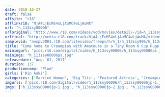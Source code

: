 ```yaml
---
date: 2018-10-27
draft: false
affsite: "r18"
afflinkr18: "NjA4LjEuMS4xLjAuMC4wLjAuMA"
url: "h_113ssy00006"
urloriginal: "http://www.r18.com/videos/vod/movies/detail/-/id=h_113ssy00006"
urlfinal: "http://media.r18.com/track/NjA4LjEuMS4xLjAuMC4wLjAuMA/videos/vod/movies/detail/-/id=h_113ssy00006"
samplevid: "awspv3001.r18.com/litevideo/freepv/h/h_1/h_113ssy006/h_113ssy006_dmb_w.mp4"
title: "Come home to Creampies with Amateurs in a Tiny Room K Cup Huge Tits Rin Aoki 32 years old"
mainimgurl: "pics.r18.com/digital/video/h_113ssy00006/h_113ssy00006ps.jpg"
mainimgs: "h_113ssy00006ps.jpg"
releasedate: "Aug. 01, 2017"
duration: 137
productioncomp: "Plum"
girls: ['Rin Aoki']
categories: ['Married Woman', 'Big Tits', 'Featured Actress', 'Creampie', 'Urination', 'Titty Fuck']
imgurls: ['pics.r18.com/digital/video/h_113ssy00006/h_113ssy00006jp-1.jpg', 'pics.r18.com/digital/video/h_113ssy00006/h_113ssy00006jp-2.jpg', 'pics.r18.com/digital/video/h_113ssy00006/h_113ssy00006jp-3.jpg', 'pics.r18.com/digital/video/h_113ssy00006/h_113ssy00006jp-4.jpg', 'pics.r18.com/digital/video/h_113ssy00006/h_113ssy00006jp-5.jpg', 'pics.r18.com/digital/video/h_113ssy00006/h_113ssy00006jp-6.jpg', 'pics.r18.com/digital/video/h_113ssy00006/h_113ssy00006jp-7.jpg', 'pics.r18.com/digital/video/h_113ssy00006/h_113ssy00006jp-8.jpg', 'pics.r18.com/digital/video/h_113ssy00006/h_113ssy00006jp-9.jpg', 'pics.r18.com/digital/video/h_113ssy00006/h_113ssy00006jp-10.jpg', 'pics.r18.com/digital/video/h_113ssy00006/h_113ssy00006jp-11.jpg', 'pics.r18.com/digital/video/h_113ssy00006/h_113ssy00006jp-12.jpg', 'pics.r18.com/digital/video/h_113ssy00006/h_113ssy00006jp-13.jpg', 'pics.r18.com/digital/video/h_113ssy00006/h_113ssy00006jp-14.jpg', 'pics.r18.com/digital/video/h_113ssy00006/h_113ssy00006jp-15.jpg', 'pics.r18.com/digital/video/h_113ssy00006/h_113ssy00006jp-16.jpg', 'pics.r18.com/digital/video/h_113ssy00006/h_113ssy00006jp-17.jpg', 'pics.r18.com/digital/video/h_113ssy00006/h_113ssy00006jp-18.jpg', 'pics.r18.com/digital/video/h_113ssy00006/h_113ssy00006jp-19.jpg', 'pics.r18.com/digital/video/h_113ssy00006/h_113ssy00006jp-20.jpg']
imgs: ['h_113ssy00006jp-1.jpg', 'h_113ssy00006jp-2.jpg', 'h_113ssy00006jp-3.jpg', 'h_113ssy00006jp-4.jpg', 'h_113ssy00006jp-5.jpg', 'h_113ssy00006jp-6.jpg', 'h_113ssy00006jp-7.jpg', 'h_113ssy00006jp-8.jpg', 'h_113ssy00006jp-9.jpg', 'h_113ssy00006jp-10.jpg', 'h_113ssy00006jp-11.jpg', 'h_113ssy00006jp-12.jpg', 'h_113ssy00006jp-13.jpg', 'h_113ssy00006jp-14.jpg', 'h_113ssy00006jp-15.jpg', 'h_113ssy00006jp-16.jpg', 'h_113ssy00006jp-17.jpg', 'h_113ssy00006jp-18.jpg', 'h_113ssy00006jp-19.jpg', 'h_113ssy00006jp-20.jpg']
---
```

